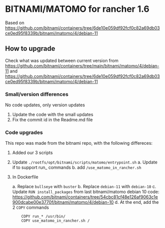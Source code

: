 
# BITNAMI/MATOMO for rancher 1.6

Based on 
https://github.com/bitnami/containers/tree/6de10e059df92fcf0c82a69db03ce0ed95f8339b/bitnami/matomo/4/debian-11


## How to upgrade


Check what was updated between current version from https://github.com/bitnami/containers/tree/main/bitnami/matomo/4/debian-11 and https://github.com/bitnami/containers/tree/6de10e059df92fcf0c82a69db03ce0ed95f8339b/bitnami/matomo/4/debian-11

### Small/version differences

No code updates, only version updates

1. Update the code with the small updates
2. Fix the commit id in the Readme.md file

### Code upgrades

This repo was made from the bitnami repo, with the following differeces:

1. Added our 3 scripts 

2. Update `./rootfs/opt/bitnami/scripts/matomo/entrypoint.sh`
    a. Update if to support run_ commands
    b. add `/use_matomo_in_rancher.sh`


3. In Dockerfile

    a. Replace `bullseye` with `buster`
    b. Replace `debian-11` with `debian-10`
    c. Update `RUN install_packages` from last bitnami/matomo debian 10 code: https://github.com/bitnami/containers/tree/54cbc81cf48e126af9063c1e900dcabe00e3770f/bitnami/matomo/4/debian-10
    d. At the end, add the 2 `COPY` commands

           COPY run_* /usr/bin/
           COPY use_matomo_in_rancher.sh /



